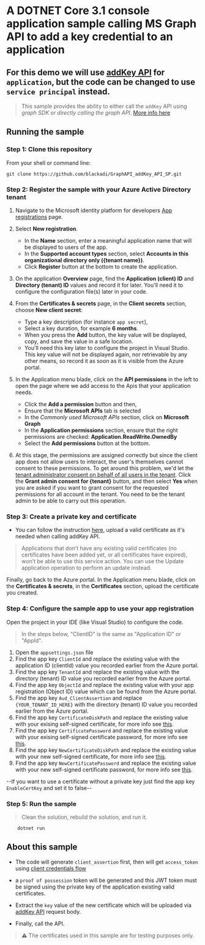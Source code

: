 # A DOTNET Core 3.1 console application sample calling MS Graph API to add a key credential to an application

## For this demo we will use [addKey API](https://docs.microsoft.com/en-us/graph/api/application-addkey?view=graph-rest-1.0&tabs=http) for `application`, but the code can be changed to use `service principal` instead.

> This sample provides the ability to either call the `addKey` API using _graph SDK_ or _directly calling the graph API_.
> [More info here](https://github.com/blackadi/GraphAPI_addKey_API_SP/wiki)

## Running the sample

### Step 1: Clone this repository

From your shell or command line:

```Shell
git clone https://github.com/blackadi/GraphAPI_addKey_API_SP.git
```

### Step 2: Register the sample with your Azure Active Directory tenant

1. Navigate to the Microsoft identity platform for developers [App registrations](https://go.microsoft.com/fwlink/?linkid=2083908) page.
1. Select **New registration**.
   - In the **Name** section, enter a meaningful application name that will be displayed to users of the app.
   - In the **Supported account types** section, select **Accounts in this organizational directory only ({tenant name})**.
   - Click **Register** button at the bottom to create the application.
1. On the application **Overview** page, find the **Application (client) ID** and **Directory (tenant) ID** values and record it for later. You'll need it to configure the configuration file(s) later in your code.
1. From the **Certificates & secrets** page, in the **Client secrets** section, choose **New client secret**:

   - Type a key description (for instance `app secret`),
   - Select a key duration, for example **6 months**.
   - When you press the **Add** button, the key value will be displayed, copy, and save the value in a safe location.
   - You'll need this key later to configure the project in Visual Studio. This key value will not be displayed again, nor retrievable by any other means,
     so record it as soon as it is visible from the Azure portal.

1. In the Application menu blade, click on the **API permissions** in the left to open the page where we add access to the Apis that your application needs.

   - Click the **Add a permission** button and then,
   - Ensure that the **Microsoft APIs** tab is selected
   - In the _Commonly used Microsoft APIs_ section, click on **Microsoft Graph**
   - In the **Application permissions** section, ensure that the right permissions are checked: **Application.ReadWrite.OwnedBy**
   - Select the **Add permissions** button at the bottom.

1. At this stage, the permissions are assigned correctly but since the client app does not allow users to interact, the user's themselves cannot consent to these permissions.
   To get around this problem, we'd let the [tenant administrator consent on behalf of all users in the tenant](https://docs.microsoft.com/azure/active-directory/develop/v2-admin-consent).
   Click the **Grant admin consent for {tenant}** button, and then select **Yes** when you are asked if you want to grant consent for the requested permissions for all account in the tenant.
   You need to be the tenant admin to be able to carry out this operation.

### Step 3: Create a private key and certificate

- You can follow the instruction [here](https://docs.microsoft.com/en-us/azure/active-directory/develop/howto-create-self-signed-certificate#option-2-create-and-export-your-public-certificate-with-its-private-key), upload a valid certificate as it's needed when calling addKey API.

> Applications that don’t have any existing valid certificates (no certificates have been added yet, or all certificates have expired), won’t be able to use this service action. You can use the Update application operation to perform an update instead.

Finally, go back to the Azure portal. In the Application menu blade, click on the **Certificates & secrets**, in the **Certificates** section, upload the certificate you created.

### Step 4: Configure the sample app to use your app registration

Open the project in your IDE (like Visual Studio) to configure the code.

> In the steps below, "ClientID" is the same as "Application ID" or "AppId".

1. Open the `appsettings.json` file
1. Find the app key `ClientId` and replace the existing value with the application ID (clientId) value you recorded earlier from the Azure portal.
1. Find the app key `TenantId` and replace the existing value with the directory (tenant) ID value you recorded earlier from the Azure portal.
1. Find the app key `ObjectId` and replace the existing value with your app registration (Object ID) value which can be found from the Azure portal.
1. Find the app key `Aud_ClientAssertion` and replace `{YOUR_TENANT_ID_HERE}` with the directory (tenant) ID value you recorded earlier from the Azure portal.
1. Find the app key `CertificateDiskPath` and replace the existing value with your exising self-signed certificate, for more info see [this](https://github.com/blackadi/GraphAPI_addKey_API_SP/blob/main/cert%20which%20is%20uploaded%20to%20azure/readme.md).
1. Find the app key `CertificatePassword` and replace the existing value with your exising self-signed certificate password, for more info see [this](https://github.com/blackadi/GraphAPI_addKey_API_SP/blob/main/cert%20which%20is%20uploaded%20to%20azure/readme.md).
1. Find the app key `NewCertificateDiskPath` and replace the existing value with your new self-signed certificate, for more info see [this](https://github.com/blackadi/GraphAPI_addKey_API_SP/blob/main/cert%20which%20is%20uploaded%20to%20azure/readme.md).
1. Find the app key `NewCertificatePassword` and replace the existing value with your new self-signed certificate password, for more info see [this](https://github.com/blackadi/GraphAPI_addKey_API_SP/blob/main/cert%20which%20is%20uploaded%20to%20azure/readme.md).

--If you want to use a certificate without a private key just find the app key `EnableCertKey` and set it to false--

### Step 5: Run the sample

> Clean the solution, rebuild the solution, and run it.

```console
    dotnet run
```

## About this sample

- The code will generate `client_assertion` first, then will get `access_token` using [client credentials flow](https://docs.microsoft.com/en-us/azure/active-directory/develop/v2-oauth2-client-creds-grant-flow#second-case-access-token-request-with-a-certificate)

- a `proof of possession` token will be generated and this JWT token must be signed using the private key of the application existing valid certificates.

- Extract the `key` value of the new certificate which will be uploaded via [addKey API](https://docs.microsoft.com/en-us/graph/api/application-addkey?view=graph-rest-1.0&tabs=http) request body.

- Finally, call the API.

> :warning: The certificates used in this sample are for testing purposes only.
